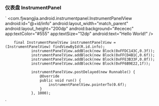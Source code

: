 ### 仪表盘 InstrumentPanel


`
        <com.fjwangjia.android.instrumentpanel.InstrumentPanelView
                android:id="@+id/info"
                android:layout_width="match_parent"
                android:layout_height="200dp"
                android:background="#ececec"
                app:textColor="#555"
                app:textSize="12dp"
                android:text="Hello World!" />
        
        
        final InstrumentPanelView instrumentPanelView = (InstrumentPanelView) findViewById(R.id.info);
                instrumentPanelView.addBlock(new Block(0xFFDC143C,0.3f));
                instrumentPanelView.addBlock(new Block(0xFFCD4B1C,0.6f));
                instrumentPanelView.addBlock(new Block(0xFFE3B33F,0.8f));
                instrumentPanelView.addBlock(new Block(0xFF6B9E22,1f));
        
                instrumentPanelView.postDelayed(new Runnable() {
                    @Override
                    public void run() {
                        instrumentPanelView.pointerTo(0.6f);
                    }
                }, 1000);
`

